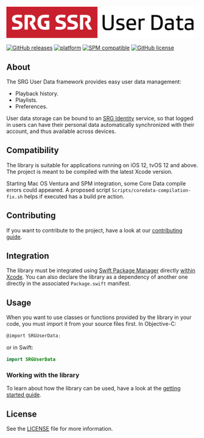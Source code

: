 [![SRG User Data logo](README-images/logo.png)](https://github.com/SRGSSR/srguserdata-apple)

[![GitHub releases](https://img.shields.io/github/v/release/SRGSSR/srguserdata-apple)](https://github.com/SRGSSR/srguserdata-apple/releases) [![platform](https://img.shields.io/badge/platfom-ios%20%7C%20tvos-blue)](https://github.com/SRGSSR/srguserdata-apple) [![SPM compatible](https://img.shields.io/badge/SPM-compatible-4BC51D.svg?style=flat)](https://swift.org/package-manager) [![GitHub license](https://img.shields.io/github/license/SRGSSR/srguserdata-apple)](https://github.com/SRGSSR/srguserdata-apple/blob/master/LICENSE)

## About

The SRG User Data framework provides easy user data management:

* Playback history.
* Playlists.
* Preferences.

User data storage can be bound to an [SRG Identity](https://github.com/SRGSSR/srgidentity-apple) service, so that logged in users can have their personal data automatically synchronized with their account, and thus available across devices.

## Compatibility

The library is suitable for applications running on iOS 12, tvOS 12 and above. The project is meant to be compiled with the latest Xcode version.

Starting Mac OS Ventura and SPM integration, some Core Data compile errors could appeared. A proposed script `Scripts/coredata-compilation-fix.sh` helps if executed has a build pre action. 

## Contributing

If you want to contribute to the project, have a look at our [contributing guide](CONTRIBUTING.md).

## Integration

The library must be integrated using [Swift Package Manager](https://swift.org/package-manager) directly [within Xcode](https://developer.apple.com/documentation/xcode/adding_package_dependencies_to_your_app). You can also declare the library as a dependency of another one directly in the associated `Package.swift` manifest.

## Usage

When you want to use classes or functions provided by the library in your code, you must import it from your source files first. In Objective-C:

```objective-c
@import SRGUserData;
```

or in Swift:

```swift
import SRGUserData
```

### Working with the library

To learn about how the library can be used, have a look at the [getting started guide](GETTING_STARTED.md).

## License

See the [LICENSE](../LICENSE) file for more information.
